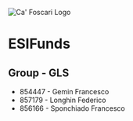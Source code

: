 ![Ca' Foscari Logo](http://www.unive.it/pag/templates/img/logo_uni/logo.jpg)

# ESIFunds

## Group - GLS
* 854447 - Gemin Francesco
* 857179 - Longhin Federico
* 856166 - Sponchiado Francesco
